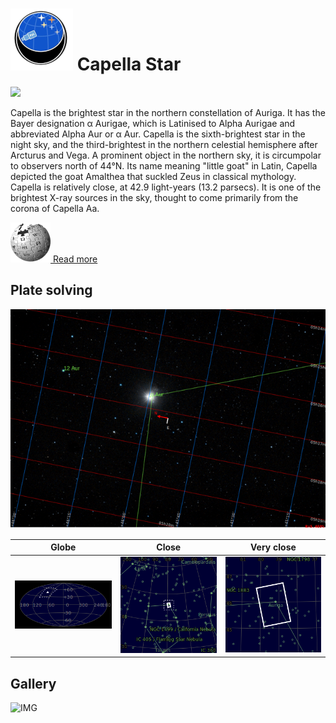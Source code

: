 # ![](..//Imaging//Common/pyl-tiny.png) Capella Star
![](..//Imaging//HD/Capella_Star+00+co.jpg)

Capella is the brightest star in the northern constellation of Auriga. It has the Bayer designation α Aurigae, which is Latinised to Alpha Aurigae and abbreviated Alpha Aur or α Aur. Capella is the sixth-brightest star in the night sky, and the third-brightest in the northern celestial hemisphere after Arcturus and Vega. A prominent object in the northern sky, it is circumpolar to observers north of 44°N. Its name meaning "little goat" in Latin, Capella depicted the goat Amalthea that suckled Zeus in classical mythology. Capella is relatively close, at 42.9 light-years (13.2 parsecs). It is one of the brightest X-ray sources in the sky, thought to come primarily from the corona of Capella Aa.

[![](..//Imaging//Common/Wikipedia.png) Read more](https://en.wikipedia.org/wiki/Capella)
## Plate solving 


![IMG](..//Imaging//HD/Capella_Star_Annotated.jpg)


| Globe | Close | Very close |
| ----- | ----- | ----- |
|![IMG](..//Imaging//HD/Capella_Star_Globe.jpg) |![IMG](..//Imaging//HD/Capella_Star_Close.jpg) |![IMG](..//Imaging//HD/Capella_Star_Closer.jpg) |

## Gallery
![IMG](..//Imaging//HD/Capella_Star+00+co.jpg) 

